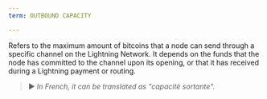 ```yaml
---
term: OUTBOUND CAPACITY

---
```

Refers to the maximum amount of bitcoins that a node can send through a specific channel on the Lightning Network. It depends on the funds that the node has committed to the channel upon its opening, or that it has received during a Lightning payment or routing.

> ► *In French, it can be translated as "capacité sortante".*